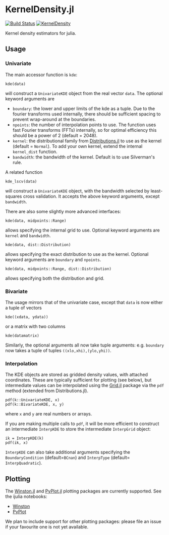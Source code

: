 # KernelDensity.jl

[![Build Status](https://travis-ci.org/JuliaStats/KernelDensity.jl.svg?branch=master)](https://travis-ci.org/JuliaStats/KernelDensity.jl)
[![KernelDensity](http://pkg.julialang.org/badges/KernelDensity_release.svg)](http://pkg.julialang.org/?pkg=KernelDensity&ver=release)

Kernel density estimators for julia.

## Usage

### Univariate
The main accessor function is `kde`:

```
kde(data)
```

will construct a `UnivariateKDE` object from the real vector `data`. The
optional keyword arguments are
* `boundary`: the lower and upper limits of the kde as a tuple. Due to the
  fourier transforms used internally, there should be sufficient spacing to
  prevent wrap-around at the boundaries.
* `npoints`: the number of interpolation points to use. The function uses
  fast Fourier transforms (FFTs) internally, so for optimal efficiency this
  should be a power of 2 (default = 2048).
* `kernel`: the distributional family from
  [Distributions.jl](https://github.com/JuliaStats/Distributions.jl) to use as
  the kernel (default = `Normal`). To add your own kernel, extend the internal
  `kernel_dist` function.
* `bandwidth`: the bandwidth of the kernel. Default is to use Silverman's
  rule.

A related function

``` kde_lscv(data) ```

will construct a `UnivariateKDE` object, with the bandwidth selected by
least-squares cross validation. It accepts the above keyword arguments, except
`bandwidth`.


There are also some slightly more advanced interfaces:
```
kde(data, midpoints::Range)
```
allows specifying the internal grid to use. Optional keyword arguments are
`kernel` and `bandwidth`.

```
kde(data, dist::Distribution)
```
allows specifying the exact distribution to use as the kernel. Optional
keyword arguments are `boundary` and `npoints`.

```
kde(data, midpoints::Range, dist::Distribution)
```
allows specifying both the distribution and grid.

### Bivariate

The usage mirrors that of the univariate case, except that `data` is now
either a tuple of vectors
```
kde((xdata, ydata))
```
or a matrix with two columns
```
kde(datamatrix)
```
Similarly, the optional arguments all now take tuple arguments:
e.g. `boundary` now takes a tuple of tuples `((xlo,xhi),(ylo,yhi))`.

### Interpolation

The KDE objects are stored as gridded density values, with attached
coordinates. These are typically sufficient for plotting (see below), but
intermediate values can be interpolated using the
[Grid.jl](https://github.com/timholy/Grid.jl) package via the `pdf` method
(extended from Distributions.jl).

```
pdf(k::UnivariateKDE, x)
pdf(k::BivariateKDE, x, y)
```

where `x` and `y` are real numbers or arrays.

If you are making multiple calls to `pdf`, it will be more efficient to
construct an intermediate `InterpKDE` to store the intermediate `InterpGrid`
object:

```
ik = InterpKDE(k)
pdf(ik, x)
```

`InterpKDE` can also take additional arguments specifying the
`BoundaryCondition` (default=`BCnan`) and `InterpType` (default=
`InterpQuadratic`).


## Plotting

The [Winston.jl](https://github.com/nolta/Winston.jl) and
[PyPlot.jl](https://github.com/stevengj/PyPlot.jl) plotting packages are
currently supported. See the ijulia notebooks:
* [Winston](http://nbviewer.ipython.org/github/JuliaStats/KernelDensity.jl/blob/master/examples/Winston.ipynb)
* [PyPlot](http://nbviewer.ipython.org/github/JuliaStats/KernelDensity.jl/blob/master/examples/PyPlot.ipynb)

We plan to include support for other plotting packages: please file an issue
if your favourite one is not yet available.
